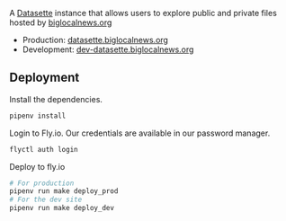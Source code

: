 A [Datasette](https://datasette.io/) instance that allows users to explore public and private files hosted by [biglocalnews.org](https://biglocalnews.org)

* Production: [datasette.biglocalnews.org](https://datasette.biglocalnews.org)
* Development: [dev-datasette.biglocalnews.org](https://dev-datasette.biglocalnews.org)

## Deployment

Install the dependencies.

```bash
pipenv install
```

Login to Fly.io. Our credentials are available in our password manager.

```bash
flyctl auth login
```

Deploy to fly.io

```bash
# For production
pipenv run make deploy_prod
# For the dev site
pipenv run make deploy_dev
```

